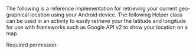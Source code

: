 The following is a reference implementation for retrieving your current geo-graphical location using your Android device. The following Helper class can be used in an activity to easily retrieve your the latitude and longitude for use with frameworks such as Google API v2 to show your location on a map.

Required permission:
<script src="https://gist.github.com/final60/ac5f274f263e06b72409.js"></script>

<script src="https://gist.github.com/final60/8b0c1646c334f50c0534.js"></script>
